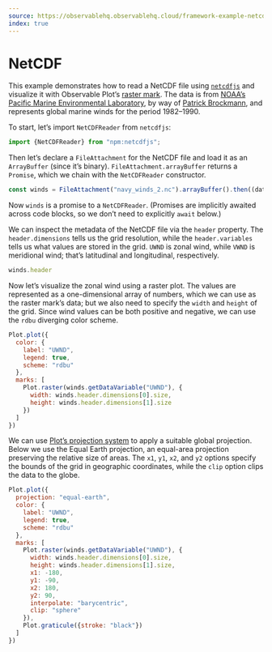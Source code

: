 ```yaml
---
source: https://observablehq.observablehq.cloud/framework-example-netcdf/
index: true
---
```


# NetCDF

This example demonstrates how to read a NetCDF file using [`netcdfjs`](https://github.com/cheminfo/netcdfjs) and visualize it with Observable Plot’s [raster mark](https://observablehq.com/plot/marks/raster). The data is from [NOAA’s Pacific Marine Environmental Laboratory](https://ferret.pmel.noaa.gov/Ferret/documentation/users-guide/introduction/SAMPLE-DATA-SETS), by way of [Patrick Brockmann](https://github.com/PBrockmann/D3_netcdfjs), and represents global marine winds for the period 1982–1990.

To start, let’s import `NetCDFReader` from `netcdfjs`:

```js echo
import {NetCDFReader} from "npm:netcdfjs";
```

Then let’s declare a `FileAttachment` for the NetCDF file and load it as an `ArrayBuffer` (since it’s binary). `FileAttachment.arrayBuffer` returns a `Promise`, which we chain with the `NetCDFReader` constructor.

```js echo
const winds = FileAttachment("navy_winds_2.nc").arrayBuffer().then((data) => new NetCDFReader(data));
```

Now `winds` is a promise to a `NetCDFReader`. (Promises are implicitly awaited across code blocks, so we don’t need to explicitly `await` below.)

We can inspect the metadata of the NetCDF file via the `header` property. The `header.dimensions` tells us the grid resolution, while the `header.variables` tells us what values are stored in the grid. `UWND` is zonal wind, while `VWND` is meridional wind; that’s latitudinal and longitudinal, respectively.

```js echo
winds.header
```

Now let’s visualize the zonal wind using a raster plot. The values are represented as a one-dimensional array of numbers, which we can use as the raster mark’s data; but we also need to specify the `width` and `height` of the grid. Since wind values can be both positive and negative, we can use the `rdbu` diverging color scheme.

```js echo
Plot.plot({
  color: {
    label: "UWND",
    legend: true,
    scheme: "rdbu"
  },
  marks: [
    Plot.raster(winds.getDataVariable("UWND"), {
      width: winds.header.dimensions[0].size,
      height: winds.header.dimensions[1].size
    })
  ]
})
```

We can use [Plot’s projection system](https://observablehq.com/plot/features/projections) to apply a suitable global projection. Below we use the Equal Earth projection, an equal-area projection preserving the relative size of areas. The `x1`, `y1`, `x2`, and `y2` options specify the bounds of the grid in geographic coordinates, while the `clip` option clips the data to the globe.

```js echo
Plot.plot({
  projection: "equal-earth",
  color: {
    label: "UWND",
    legend: true,
    scheme: "rdbu"
  },
  marks: [
    Plot.raster(winds.getDataVariable("UWND"), {
      width: winds.header.dimensions[0].size,
      height: winds.header.dimensions[1].size,
      x1: -180,
      y1: -90,
      x2: 180,
      y2: 90,
      interpolate: "barycentric",
      clip: "sphere"
    }),
    Plot.graticule({stroke: "black"})
  ]
})
```
